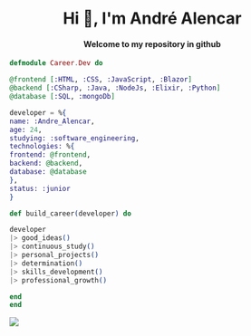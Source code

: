 <h1 align="center">Hi 👋, I'm André Alencar </h1>
<h4 align="center">Welcome to my repository in github</h4>

```ex
defmodule Career.Dev do

@frontend [:HTML, :CSS, :JavaScript, :Blazor]
@backend [:CSharp, :Java, :NodeJs, :Elixir, :Python]
@database [:SQL, :mongoDb]

developer = %{
name: :Andre_Alencar,
age: 24,
studying: :software_engineering,
technologies: %{
frontend: @frontend,
backend: @backend,
database: @database
},
status: :junior
}

def build_career(developer) do

developer
|> good_ideas()
|> continuous_study()
|> personal_projects()
|> determination()
|> skills_development()
|> professional_growth()

end
end
```
<p align="left">
  <a href="https://www.linkedin.com/in/andreaalencar" alt="Linkedin">
  <img src="https://img.shields.io/badge/-Linkedin-0e76a8?style=for-the-badge&logo=Linkedin&logoColor=white&link=https://www.linkedin.com/in/andreaalencar" /></a>
</p>
